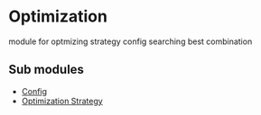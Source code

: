 # Optimization
module for optmizing strategy config searching best combination

## Sub modules
- [Config](./optimization/config.md)
- [Optimization Strategy](./optimization/optimization_strategy.md)